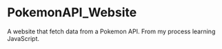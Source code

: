 # PokemonAPI_Website
 A website that fetch data from a Pokemon API. From my process learning JavaScript.
